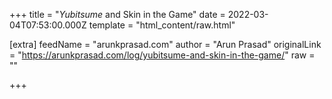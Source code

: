 
+++
title = "<i>Yubitsume</i> and Skin in the Game"
date = 2022-03-04T07:53:00.000Z
template = "html_content/raw.html"

[extra]
feedName = "arunkprasad.com"
author = "Arun Prasad"
originalLink = "https://arunkprasad.com/log/yubitsume-and-skin-in-the-game/"
raw = ""

+++

